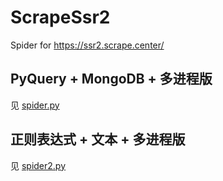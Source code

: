 # ScrapeSsr2

Spider for https://ssr2.scrape.center/

## PyQuery + MongoDB + 多进程版

见 [spider.py](spider.py)

## 正则表达式 + 文本 + 多进程版

见 [spider2.py](spider2.py)
